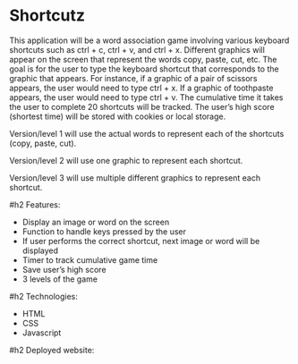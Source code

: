 # Shortcutz

This application will be a word association game involving various keyboard shortcuts such as ctrl + c, ctrl + v, and ctrl + x. Different graphics will appear on the screen that represent the words copy, paste, cut, etc. The goal is for the user to type the keyboard shortcut that corresponds to the graphic that appears. For instance, if a graphic of a pair of scissors appears, the user would need to type ctrl + x. If a graphic of toothpaste appears, the user would need to type ctrl + v. The cumulative time it takes the user to complete 20 shortcuts will be tracked. The user’s high score (shortest time) will be stored with cookies or local storage.

Version/level 1 will use the actual words to represent each of the shortcuts (copy, paste, cut).

Version/level 2 will use one graphic to represent each shortcut.

Version/level 3 will use multiple different graphics to represent each shortcut.

#h2 Features:
- Display an image or word on the screen
- Function to handle keys pressed by the user
- If user performs the correct shortcut, next image or word will be displayed
- Timer to track cumulative game time
- Save user’s high score
- 3 levels of the game


#h2 Technologies:
- HTML
- CSS
- Javascript
  
#h2 Deployed website:
